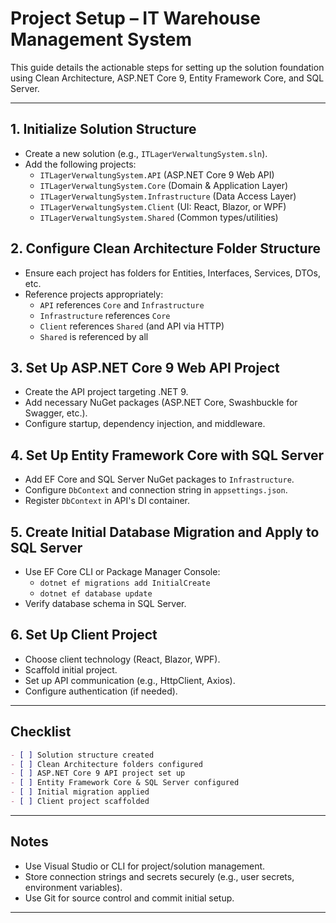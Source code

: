 # Project Setup – IT Warehouse Management System

This guide details the actionable steps for setting up the solution foundation using Clean Architecture, ASP.NET Core 9, Entity Framework Core, and SQL Server.

---

## 1. Initialize Solution Structure

- Create a new solution (e.g., `ITLagerVerwaltungSystem.sln`).
- Add the following projects:
  - `ITLagerVerwaltungSystem.API` (ASP.NET Core 9 Web API)
  - `ITLagerVerwaltungSystem.Core` (Domain & Application Layer)
  - `ITLagerVerwaltungSystem.Infrastructure` (Data Access Layer)
  - `ITLagerVerwaltungSystem.Client` (UI: React, Blazor, or WPF)
  - `ITLagerVerwaltungSystem.Shared` (Common types/utilities)

## 2. Configure Clean Architecture Folder Structure

- Ensure each project has folders for Entities, Interfaces, Services, DTOs, etc.
- Reference projects appropriately:
  - `API` references `Core` and `Infrastructure`
  - `Infrastructure` references `Core`
  - `Client` references `Shared` (and API via HTTP)
  - `Shared` is referenced by all

## 3. Set Up ASP.NET Core 9 Web API Project

- Create the API project targeting .NET 9.
- Add necessary NuGet packages (ASP.NET Core, Swashbuckle for Swagger, etc.).
- Configure startup, dependency injection, and middleware.

## 4. Set Up Entity Framework Core with SQL Server

- Add EF Core and SQL Server NuGet packages to `Infrastructure`.
- Configure `DbContext` and connection string in `appsettings.json`.
- Register `DbContext` in API's DI container.

## 5. Create Initial Database Migration and Apply to SQL Server

- Use EF Core CLI or Package Manager Console:
  - `dotnet ef migrations add InitialCreate`
  - `dotnet ef database update`
- Verify database schema in SQL Server.

## 6. Set Up Client Project

- Choose client technology (React, Blazor, WPF).
- Scaffold initial project.
- Set up API communication (e.g., HttpClient, Axios).
- Configure authentication (if needed).

---

## Checklist

```markdown
- [ ] Solution structure created
- [ ] Clean Architecture folders configured
- [ ] ASP.NET Core 9 API project set up
- [ ] Entity Framework Core & SQL Server configured
- [ ] Initial migration applied
- [ ] Client project scaffolded
```

---

## Notes
- Use Visual Studio or CLI for project/solution management.
- Store connection strings and secrets securely (e.g., user secrets, environment variables).
- Use Git for source control and commit initial setup.

---
